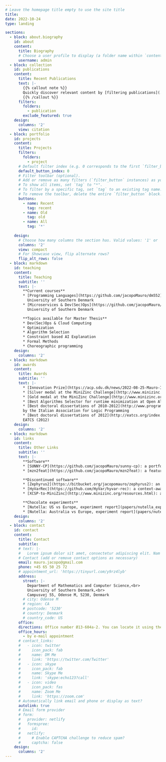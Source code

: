```yaml
---
# Leave the homepage title empty to use the site title
title:
date: 2022-10-24
type: landing

sections:
  - block: about.biography
    id: about
    content:
      title: Biography
      # Choose a user profile to display (a folder name within `content/authors/`)
      username: admin
  - block: collection
    id: publications
    content:
      title: Recent Publications
      text: |-
        {{% callout note %}}
        Quickly discover relevant content by [filtering publications](./publication/).
        {{% /callout %}}
      filters:
        folders:
          - publication
        exclude_featured: true
    design:
      columns: '2'
      view: citation
  - block: portfolio
    id: projects
    content:
      title: Projects
      filters:
        folders:
          - project
      # Default filter index (e.g. 0 corresponds to the first `filter_button` instance below).
      default_button_index: 0
      # Filter toolbar (optional).
      # Add or remove as many filters (`filter_button` instances) as you like.
      # To show all items, set `tag` to "*".
      # To filter by a specific tag, set `tag` to an existing tag name.
      # To remove the toolbar, delete the entire `filter_button` block.
      buttons:
        - name: Recent
          tag: recent
        - name: Old
          tag: old
        - name: All
          tag: '*'
        
    design:
      # Choose how many columns the section has. Valid values: '1' or '2'.
      columns: '2'
      view: compact
      # For Showcase view, flip alternate rows?
      flip_alt_rows: false
  - block: markdown
    id: teaching
    content:
      title: Teaching
      subtitle: ''
      text: |-
        **Current courses**
        * [Programming Languages](https://github.com/jacopoMauro/dm552),
          University of Southern Denmark
        * [Microservices & Dev(Sec)Ops](https://github.com/jacopoMauro/dm874),
          University of Southern Denmark

        **Topics available for Master Thesis**
        * Dev(Sec)Ops & Cloud Computing
        * Optimization
        * Algorithm Selection
        * Constraint based AI Explanation
        * Formal Methods
        * Choreographic programming
    design:
      columns: '2'
  - block: markdown
    id: awards
    content:
      title: Awards
      subtitle: ''
      text: |-
        * [Innovation Prize](https://acp.sdu.dk/news/2022-08-25-Mauro-Innovation-Prize.html) from the Faculty of Natural Sciences - University of Southern Denmark (2022)
        * [Silver medal at the MiniZinc Challenge](http://www.minizinc.org/challenge.html), i.e., the international competition of constraint solvers (2020, 2019, 2018)
        * [Gold medal at the MiniZinc Challenge](http://www.minizinc.org/challenge.html) (2017, 2016, 2015)
        * [Best Algorithms Selector for runtime minimization at Open Algorithm Selection Challenge](https://www.coseal.net/open-algorithm-selection-challenge-2017-oasc/) (2017) 
        * [Best doctoral dissertations of 2010-2012](http://www.programmazionelogica.it/2011/08/distinguished-dissertations-2010-2011) (2012)
        by the Italian Association for Logic Programming
        * [Best doctoral dissertations of 2012](http://eatcs.org/index.php/italian-chapter-awards) by the Italian Chapter of 
        EATCS (2012)
    design:
      columns: '2'
  - block: markdown
    id: links
    content:
      title: Other Links
      subtitle: ''
      text: |-
        **Software**
        * [SUNNY-CP](https://github.com/jacopoMauro/sunny-cp): a portfolio based constraint solver
        * [mzn2feat](https://github.com/jacopoMauro/mzn2feat): a feature extractor for MiniZinc/XCSP files

        **Discontinued software**
        * [Zephyrus2](https://bitbucket.org/jacopomauro/zephyrus2): an optimal deployment configurator
        * [HyVarRec](https://github.com/HyVar/hyvar-rec): a context-aware reconfiguration for Software Product Lines
        * [XCSP-to-MiniZinc](http://www.minizinc.org/resources.html): a file converter form XCSP to MiniZinc

        **Chocolate experiments**
        * [Nutella: US vs Europe, experiment report](papers/nutella_experiment.pdf)
        * [Nutella: Australia vs Europe, experiment report](papers/nutella_2019.pdf)
    design:
      columns: '2'
  - block: contact
    id: contact
    content:
      title: Contact
      subtitle:
      # text: |-
      #   Lorem ipsum dolor sit amet, consectetur adipiscing elit. Nam mi diam, venenatis ut magna et, vehicula efficitur enim.
      # Contact (add or remove contact options as necessary)
      email: mauro.jacopo@gmail.com
      phone: +45 65 50 25 72
      # appointment_url: 'https://tinyurl.com/y9rz4lyb'
      address:
        street: |-
          Department of Mathematics and Computer Science,<br>
          University of Southern Denmark,<br>
          Campusvej 55, Odense M, 5230, Denmark
        # city: Odense M
        # region: CA
        # postcode: '5230'
        # country: Denmark
        # country_code: US
      office: 
      directions: Office number Ø13-604a-2. You can locate it using the <a href="https://tinyurl.com/y9rz4lyb">SDU online map</a>.
      office_hours:
        - by e-mail appointment
      # contact_links:
      #   - icon: twitter
      #     icon_pack: fab
      #     name: DM Me
      #     link: 'https://twitter.com/Twitter'
      #   - icon: skype
      #     icon_pack: fab
      #     name: Skype Me
      #     link: 'skype:echo123?call'
      #   - icon: video
      #     icon_pack: fas
      #     name: Zoom Me
      #     link: 'https://zoom.com'
      # Automatically link email and phone or display as text?
      autolink: true
      # Email form provider
      # form:
      #   provider: netlify
      #   formspree:
      #     id:
      #   netlify:
      #     # Enable CAPTCHA challenge to reduce spam?
      #     captcha: false
    design:
      columns: '2'
---
```

